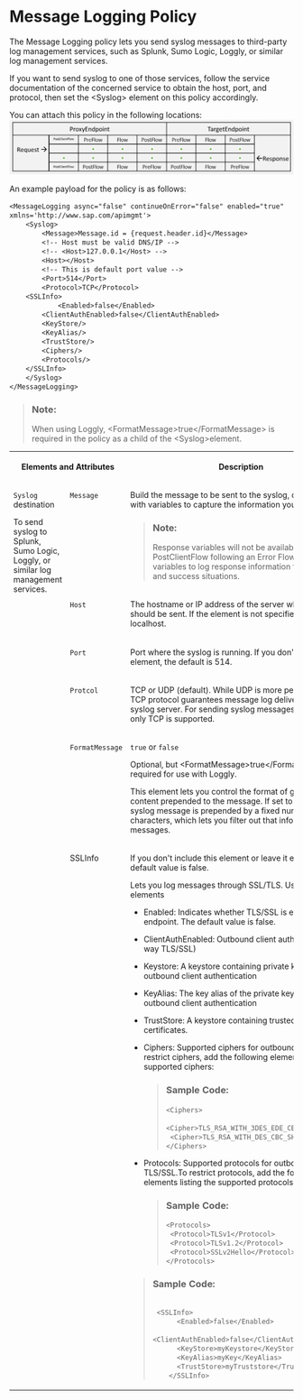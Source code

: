 <!-- loio6407ae7701814caa8a5107bdc3f44fe2 -->

# Message Logging Policy

The Message Logging policy lets you send syslog messages to third-party log management services, such as Splunk, Sumo Logic, Loggly, or similar log management services.

If you want to send syslog to one of those services, follow the service documentation of the concerned service to obtain the host, port, and protocol, then set the <Syslog\> element on this policy accordingly.

You can attach this policy in the following locations: ![](images/flow_policy_message_77b24fe.png)

An example payload for the policy is as follows:

```
<MessageLogging async="false" continueOnError="false" enabled="true" xmlns='http://www.sap.com/apimgmt'>
	<Syslog>
		<Message>Message.id = {request.header.id}</Message>
    	<!-- Host must be valid DNS/IP -->
    	<!-- <Host>127.0.0.1</Host> -->
		<Host></Host>
    	<!-- This is default port value -->
	    <Port>514</Port>
	    <Protocol>TCP</Protocol>
 	<SSLInfo>  
    		<Enabled>false</Enabled> 
     	<ClientAuthEnabled>false</ClientAuthEnabled> 
     	<KeyStore/> 
     	<KeyAlias/> 
     	<TrustStore/> 
     	<Ciphers/> 
     	<Protocols/> 
 	</SSLInfo> 
	</Syslog>
</MessageLogging>
```

> ### Note:  
> When using Loggly, <FormatMessage\>true</FormatMessage\> is required in the policy as a child of the <Syslog\>element.


<table>
<tr>
<th valign="top" colspan="2">

Elements and Attributes

</th>
<th valign="top">

Description

</th>
</tr>
<tr>
<td valign="top" rowspan="6">

`Syslog` destination

To send syslog to Splunk, Sumo Logic, Loggly, or similar log management services.

</td>
<td valign="top">

`Message` 

</td>
<td valign="top">

Build the message to be sent to the syslog, combining text with variables to capture the information you want.

> ### Note:  
> Response variables will not be available in PostClientFlow following an Error Flow. Use message variables to log response information for both error and success situations.



</td>
</tr>
<tr>
<td valign="top">

`Host` 

</td>
<td valign="top">

The hostname or IP address of the server where the syslog should be sent. If the element is not specified, the default is localhost.

</td>
</tr>
<tr>
<td valign="top">

`Port` 

</td>
<td valign="top">

Port where the syslog is running. If you don't include this element, the default is 514.

</td>
</tr>
<tr>
<td valign="top">

`Protcol` 

</td>
<td valign="top">

TCP or UDP \(default\). While UDP is more performant, the TCP protocol guarantees message log delivery to the syslog server. For sending syslog messages over TLS/SSL, only TCP is supported.

</td>
</tr>
<tr>
<td valign="top">

`FormatMessage` 

</td>
<td valign="top">

`true` or `false`

Optional, but <FormatMessage\>true</FormatMessage\> is required for use with Loggly.

This element lets you control the format of generated content prepended to the message. If set to true, the syslog message is prepended by a fixed number of characters, which lets you filter out that information from messages.

</td>
</tr>
<tr>
<td valign="top">

SSLInfo

</td>
<td valign="top">

If you don't include this element or leave it empty, the default value is false.

Lets you log messages through SSL/TLS. Use with sub elements

-   Enabled: Indicates whether TLS/SSL is enabled for the endpoint. The default value is false.
-   ClientAuthEnabled: Outbound client authentication \(2-way TLS/SSL\)
-   Keystore: A keystore containing private keys used for outbound client authentication
-   KeyAlias: The key alias of the private key used for outbound client authentication
-   TrustStore: A keystore containing trusted server certificates.
-   Ciphers: Supported ciphers for outbound TLS/SSL.To restrict ciphers, add the following elements listing the supported ciphers:

    > ### Sample Code:  
    > ```
    > <Ciphers>
    >  <Cipher>TLS_RSA_WITH_3DES_EDE_CBC_SHA</Cipher>    
    >  <Cipher>TLS_RSA_WITH_DES_CBC_SHA</Cipher>
    > </Ciphers>
    > ```

-   Protocols: Supported protocols for outbound TLS/SSL.To restrict protocols, add the following elements listing the supported protocols:

    > ### Sample Code:  
    > ```
    > <Protocols>
    >  <Protocol>TLSv1</Protocol>
    >  <Protocol>TLSv1.2</Protocol>
    >  <Protocol>SSLv2Hello</Protocol> 
    > </Protocols>
    > ```


> ### Sample Code:  
> ```
> 
>  <SSLInfo>
>       <Enabled>false</Enabled>
>       <ClientAuthEnabled>false</ClientAuthEnabled>
>       <KeyStore>myKeystore</KeyStore>
>       <KeyAlias>myKey</KeyAlias>
>       <TrustStore>myTruststore</TrustStore>
>     </SSLInfo>
> 
> ```



</td>
</tr>
</table>

